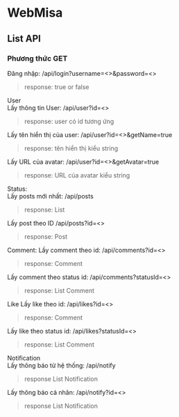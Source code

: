 # WebMisa
## List API
### Phương thức GET

Đăng nhập: /api/login?username=<>&password=<><br/>
>	response: true or false<br/>

User<br/>
Lấy thông tin User: /api/user?id=<><br/> 
>	response: user có id tương ứng<br/> 

Lấy tên hiển thị của user: /api/user?id=<>&getName=true<br/> 
>	response: tên hiển thị kiểu string<br/>

Lấy URL của avatar: /api/user?id=<>&getAvatar=true<br/>
>	response: URL của avatar kiểu string<br/>

Status:<br/>
Lấy posts mới nhất: /api/posts<br/>
>	response: List<Post><br/>

Lấy post theo ID /api/posts?id=<><br/>
>	response: Post<br/>

Comment:
Lấy comment theo id: /api/comments?id=<><br/>
>	response: Comment<br/>

Lấy comment theo status id: /api/comments?statusId=<><br/>
>	response: List Comment <br/>

Like
Lấy like theo id: /api/likes?id=<><br/>
>	response: Comment<br/>

Lấy like theo status id: /api/likes?statusId=<><br/>
>	response: List Comment <br/>
	
Notification<br/>
Lấy thông báo từ hệ thống: /api/notify<br/>
>	response List Notification <br/>

Lấy thông báo cá nhân: /api/notify?id=<><br/>
>	response List Notification <br/>

